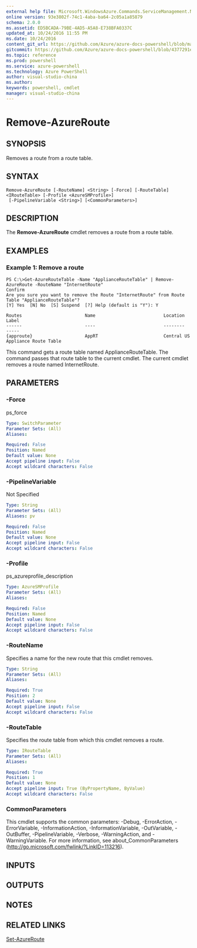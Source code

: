 ```yaml
---
external help file: Microsoft.WindowsAzure.Commands.ServiceManagement.Network.dll-Help.xml
online version: 93e3802f-74c1-4aba-ba64-2c05a1a85879
schema: 2.0.0
ms.assetid: ED5BCADA-79BE-4AD5-A5A8-E738BFA0337C
updated_at: 10/24/2016 11:55 PM
ms.date: 10/24/2016
content_git_url: https://github.com/Azure/azure-docs-powershell/blob/master/azureps-cmdlets-docs/ServiceManagement/Azure.Networking/v3.0.0/Remove-AzureRoute.md
gitcommit: https://github.com/Azure/azure-docs-powershell/blob/4377291ee360e58e2c1c5d644155daf6a0279055/azureps-cmdlets-docs/ServiceManagement/Azure.Networking/v3.0.0/Remove-AzureRoute.md
ms.topic: reference
ms.prod: powershell
ms.service: azure-powershell
ms.technology: Azure PowerShell
author: visual-studio-china
ms.author: 
keywords: powershell, cmdlet
manager: visual-studio-china
---
```


# Remove-AzureRoute

## SYNOPSIS
Removes a route from a route table.

## SYNTAX

```
Remove-AzureRoute [-RouteName] <String> [-Force] [-RouteTable] <IRouteTable> [-Profile <AzureSMProfile>]
 [-PipelineVariable <String>] [<CommonParameters>]
```

## DESCRIPTION
The **Remove-AzureRoute** cmdlet removes a route from a route table.

## EXAMPLES

### Example 1: Remove a route
```
PS C:\>Get-AzureRouteTable -Name "ApplianceRouteTable" | Remove-AzureRoute -RouteName "InternetRoute"
Confirm
Are you sure you want to remove the Route "InternetRoute" from Route Table "ApplianceRouteTable"?
[Y] Yes  [N] No  [S] Suspend  [?] Help (default is "Y"): Y

Routes                        Name                          Location                      Label
------                        ----                          --------                      -----
{approute}                    AppRT                         Central US                    Appliance Route Table
```

This command gets a route table named ApplianceRouteTable.
The command passes that route table to the current cmdlet.
The current cmdlet removes a route named InternetRoute.

## PARAMETERS

### -Force
ps_force

```yaml
Type: SwitchParameter
Parameter Sets: (All)
Aliases: 

Required: False
Position: Named
Default value: None
Accept pipeline input: False
Accept wildcard characters: False
```

### -PipelineVariable
Not Specified

```yaml
Type: String
Parameter Sets: (All)
Aliases: pv

Required: False
Position: Named
Default value: None
Accept pipeline input: False
Accept wildcard characters: False
```

### -Profile
ps_azureprofile_description

```yaml
Type: AzureSMProfile
Parameter Sets: (All)
Aliases: 

Required: False
Position: Named
Default value: None
Accept pipeline input: False
Accept wildcard characters: False
```

### -RouteName
Specifies a name for the new route that this cmdlet removes.

```yaml
Type: String
Parameter Sets: (All)
Aliases: 

Required: True
Position: 2
Default value: None
Accept pipeline input: False
Accept wildcard characters: False
```

### -RouteTable
Specifies the route table from which this cmdlet removes a route.

```yaml
Type: IRouteTable
Parameter Sets: (All)
Aliases: 

Required: True
Position: 1
Default value: None
Accept pipeline input: True (ByPropertyName, ByValue)
Accept wildcard characters: False
```

### CommonParameters
This cmdlet supports the common parameters: -Debug, -ErrorAction, -ErrorVariable, -InformationAction, -InformationVariable, -OutVariable, -OutBuffer, -PipelineVariable, -Verbose, -WarningAction, and -WarningVariable. For more information, see about_CommonParameters (http://go.microsoft.com/fwlink/?LinkID=113216).

## INPUTS

## OUTPUTS

## NOTES

## RELATED LINKS

[Set-AzureRoute](./Set-AzureRoute.md)


